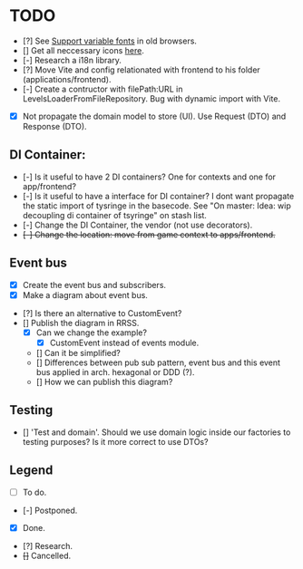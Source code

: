 # TODO
- [?] See [Support variable fonts](https://fonts.google.com/selection/embed) in old browsers.
- [] Get all neccessary icons [here](https://react-icons.github.io/react-icons/).
- [-] Research a i18n library.
- [?] Move Vite and config relationated with frontend to his folder (applications/frontend).
- [-] Create a contructor with filePath:URL in LevelsLoaderFromFileRepository. Bug with dynamic import with Vite.
- [x] Not propagate the domain model to store (UI). Use Request (DTO) and Response (DTO).

## DI Container:
- [-] Is it useful to have 2 DI containers? One for contexts and one for app/frontend?
- [-] Is it useful to have a interface for DI container? I dont want propagate the static import of tysringe in the basecode. See "On master: Idea: wip decoupling di container of tsyringe" on stash list.
- [-] Change the DI Container, the vendor (not use decorators).
- ~~[-] Change the location: move from game context to apps/frontend.~~

## Event bus
- [x] Create the event bus and subscribers.
- [x] Make a diagram about event bus.
- [?] Is there an alternative to CustomEvent?
- [] Publish the diagram in RRSS.
  - [x] Can we change the example?
      - [x] CustomEvent instead of events module.
  - [] Can it be simplified?
  - [] Differences between pub sub pattern, event bus and this event bus applied in arch. hexagonal or DDD (?).
  - [] How we can publish this diagram?

## Testing
- [] 'Test and domain'. Should we use domain logic inside our factories to testing purposes? Is it more correct to use DTOs?

## Legend
- [ ] To do.
- [-] Postponed.
- [x] Done.
- [?] Research.
- ~~[]~~ Cancelled.
